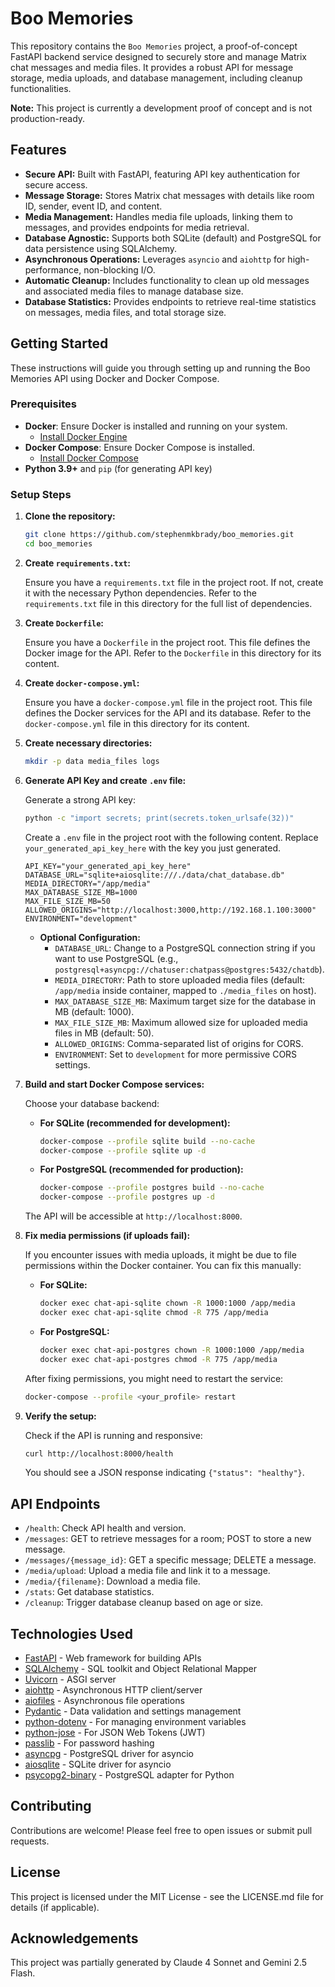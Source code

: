 # Boo Memories

This repository contains the `Boo Memories` project, a proof-of-concept FastAPI backend service designed to securely store and manage Matrix chat messages and media files. It provides a robust API for message storage, media uploads, and database management, including cleanup functionalities.

**Note:** This project is currently a development proof of concept and is not production-ready.

## Features

*   **Secure API:** Built with FastAPI, featuring API key authentication for secure access.
*   **Message Storage:** Stores Matrix chat messages with details like room ID, sender, event ID, and content.
*   **Media Management:** Handles media file uploads, linking them to messages, and provides endpoints for media retrieval.
*   **Database Agnostic:** Supports both SQLite (default) and PostgreSQL for data persistence using SQLAlchemy.
*   **Asynchronous Operations:** Leverages `asyncio` and `aiohttp` for high-performance, non-blocking I/O.
*   **Automatic Cleanup:** Includes functionality to clean up old messages and associated media files to manage database size.
*   **Database Statistics:** Provides endpoints to retrieve real-time statistics on messages, media files, and total storage size.

## Getting Started

These instructions will guide you through setting up and running the Boo Memories API using Docker and Docker Compose.

### Prerequisites

*   **Docker**: Ensure Docker is installed and running on your system.
    *   [Install Docker Engine](https://docs.docker.com/engine/install/)
*   **Docker Compose**: Ensure Docker Compose is installed.
    *   [Install Docker Compose](https://docs.docker.com/compose/install/)
*   **Python 3.9+** and `pip` (for generating API key)

### Setup Steps

1.  **Clone the repository:**

    ```bash
    git clone https://github.com/stephenmkbrady/boo_memories.git
    cd boo_memories
    ```

2.  **Create `requirements.txt`:**

    Ensure you have a `requirements.txt` file in the project root. If not, create it with the necessary Python dependencies. Refer to the `requirements.txt` file in this directory for the full list of dependencies.

3.  **Create `Dockerfile`:**

    Ensure you have a `Dockerfile` in the project root. This file defines the Docker image for the API. Refer to the `Dockerfile` in this directory for its content.

4.  **Create `docker-compose.yml`:**

    Ensure you have a `docker-compose.yml` file in the project root. This file defines the Docker services for the API and its database. Refer to the `docker-compose.yml` file in this directory for its content.

5.  **Create necessary directories:**

    ```bash
    mkdir -p data media_files logs
    ```

6.  **Generate API Key and create `.env` file:**

    Generate a strong API key:

    ```bash
    python -c "import secrets; print(secrets.token_urlsafe(32))"
    ```

    Create a `.env` file in the project root with the following content. Replace `your_generated_api_key_here` with the key you just generated.

    ```
    API_KEY="your_generated_api_key_here"
    DATABASE_URL="sqlite+aiosqlite:///./data/chat_database.db"
    MEDIA_DIRECTORY="/app/media"
    MAX_DATABASE_SIZE_MB=1000
    MAX_FILE_SIZE_MB=50
    ALLOWED_ORIGINS="http://localhost:3000,http://192.168.1.100:3000"
    ENVIRONMENT="development"
    ```

    *   **Optional Configuration:**
        *   `DATABASE_URL`: Change to a PostgreSQL connection string if you want to use PostgreSQL (e.g., `postgresql+asyncpg://chatuser:chatpass@postgres:5432/chatdb`).
        *   `MEDIA_DIRECTORY`: Path to store uploaded media files (default: `/app/media` inside container, mapped to `./media_files` on host).
        *   `MAX_DATABASE_SIZE_MB`: Maximum target size for the database in MB (default: 1000).
        *   `MAX_FILE_SIZE_MB`: Maximum allowed size for uploaded media files in MB (default: 50).
        *   `ALLOWED_ORIGINS`: Comma-separated list of origins for CORS.
        *   `ENVIRONMENT`: Set to `development` for more permissive CORS settings.

7.  **Build and start Docker Compose services:**

    Choose your database backend:

    *   **For SQLite (recommended for development):**
        ```bash
        docker-compose --profile sqlite build --no-cache
        docker-compose --profile sqlite up -d
        ```
    *   **For PostgreSQL (recommended for production):**
        ```bash
        docker-compose --profile postgres build --no-cache
        docker-compose --profile postgres up -d
        ```

    The API will be accessible at `http://localhost:8000`.

8.  **Fix media permissions (if uploads fail):**

    If you encounter issues with media uploads, it might be due to file permissions within the Docker container. You can fix this manually:

    *   **For SQLite:**
        ```bash
        docker exec chat-api-sqlite chown -R 1000:1000 /app/media
        docker exec chat-api-sqlite chmod -R 775 /app/media
        ```
    *   **For PostgreSQL:**
        ```bash
        docker exec chat-api-postgres chown -R 1000:1000 /app/media
        docker exec chat-api-postgres chmod -R 775 /app/media
        ```
    After fixing permissions, you might need to restart the service:
    ```bash
    docker-compose --profile <your_profile> restart
    ```

9.  **Verify the setup:**

    Check if the API is running and responsive:

    ```bash
    curl http://localhost:8000/health
    ```

    You should see a JSON response indicating `{"status": "healthy"}`.

## API Endpoints

*   `/health`: Check API health and version.
*   `/messages`: GET to retrieve messages for a room; POST to store a new message.
*   `/messages/{message_id}`: GET a specific message; DELETE a message.
*   `/media/upload`: Upload a media file and link it to a message.
*   `/media/{filename}`: Download a media file.
*   `/stats`: Get database statistics.
*   `/cleanup`: Trigger database cleanup based on age or size.

## Technologies Used

*   [FastAPI](https://fastapi.tiangolo.com/) - Web framework for building APIs
*   [SQLAlchemy](https://www.sqlalchemy.org/) - SQL toolkit and Object Relational Mapper
*   [Uvicorn](https://www.uvicorn.org/) - ASGI server
*   [aiohttp](https://aiohttp.readthedocs.io/) - Asynchronous HTTP client/server
*   [aiofiles](https://github.com/Tinche/aiofiles) - Asynchronous file operations
*   [Pydantic](https://pydantic-docs.helpmanual.io/) - Data validation and settings management
*   [python-dotenv](https://pypi.org/project/python-dotenv/) - For managing environment variables
*   [python-jose](https://python-jose.readthedocs.io/) - For JSON Web Tokens (JWT)
*   [passlib](https://passlib.readthedocs.io/) - For password hashing
*   [asyncpg](https://magicstack.github.io/asyncpg/current/) - PostgreSQL driver for asyncio
*   [aiosqlite](https://aiosqlite.readthedocs.io/) - SQLite driver for asyncio
*   [psycopg2-binary](https://pypi.org/project/psycopg2-binary/) - PostgreSQL adapter for Python

## Contributing

Contributions are welcome! Please feel free to open issues or submit pull requests.

## License

This project is licensed under the MIT License - see the LICENSE.md file for details (if applicable).

## Acknowledgements

This project was partially generated by Claude 4 Sonnet and Gemini 2.5 Flash.
